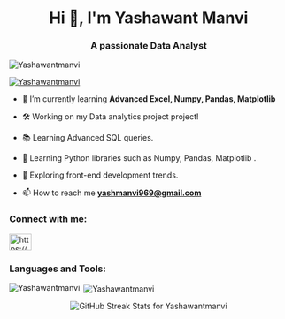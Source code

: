 <h1 align="center">Hi 👋, I'm Yashawant Manvi</h1>
<h3 align="center">A passionate Data Analyst</h3>

<p align="left"> <img src="https://komarev.com/ghpvc/?username=Yashawantmanvi&label=Profile%20views&color=0e75b6&style=flat" alt="Yashawantmanvi" /> </p>

<p align="left"> <a href="https://github.com/ryo-ma/github-profile-trophy"><img src="https://github-profile-trophy.vercel.app/?username=Yashawantmanvi" alt="Yashawantmanvi" /></a> </p>

- 🌱 I’m currently learning **Advanced Excel, Numpy, Pandas, Matplotlib**
  
- 🛠️ Working on my Data analytics project project!
  
- 📚 Learning Advanced SQL queries.
  
- 🐍 Learning Python libraries such as Numpy, Pandas, Matplotlib .
  
- 🌱 Exploring front-end development trends.

- 📫 How to reach me **yashmanvi969@gmail.com**

<h3 align="left">Connect with me:</h3>
<p align="left">
<a href="https://linkedin.com/in/https://www.linkedin.com/in/yashawantmanvi" target="blank"><img align="center" src="https://raw.githubusercontent.com/rahuldkjain/github-profile-readme-generator/master/src/images/icons/Social/linked-in-alt.svg" alt="https://www.linkedin.com/in/yashawantmanvi" height="30" width="40" /></a>
</p>

<h3 align="left">Languages and Tools:</h3>

<p><img align="left" src="https://github-readme-stats.vercel.app/api/top-langs?username=Yashawantmanvi&show_icons=true&locale=en&layout=compact" alt="Yashawantmanvi" /></p>

<p>&nbsp;<img align="center" src="https://github-readme-stats.vercel.app/api?username=Yashawantmanvi&show_icons=true&locale=en" alt="Yashawantmanvi" /></p>

<p align="center"> <img src=" https://github-readme-streak-stats.herokuapp.com/?user=Yashawantmanvi" alt="GitHub Streak Stats for Yashawantmanvi" /></p>


